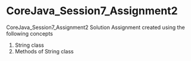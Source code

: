# CoreJava_Session7_Assignment2
CoreJava_Session7_Assignment2 Solution
Assignment created using the following concepts

1. String class
2. Methods of String class
